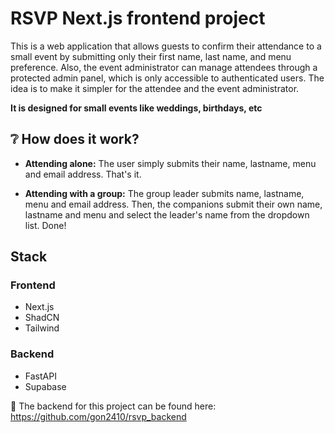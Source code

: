 # RSVP Next.js frontend project
This is a web application that allows guests to confirm their attendance to a small event by submitting only their first name, last name, and menu preference. Also, the event administrator can manage attendees through a protected admin panel, which is only accessible to authenticated users.
The idea is to make it simpler for the attendee and the event administrator.

**It is designed for small events like weddings, birthdays, etc**

## :grey_question: How does it work?
- **Attending alone:**
    The user simply submits their name, lastname, menu and email address. That's it.

- **Attending with a group:**
    The group leader submits name, lastname, menu and email address. Then, the companions
    submit their own name, lastname and menu and select the leader's name from the dropdown list. Done!


## Stack
### Frontend
- Next.js
- ShadCN
- Tailwind

### Backend
- FastAPI
- Supabase

🔗 The backend for this project can be found here:
https://github.com/gon2410/rsvp_backend